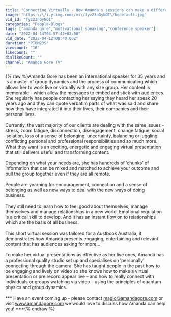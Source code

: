 ```yaml
---
title: "Connecting Virtually - How Amanda's sessions can make a difference"
image: "https:\/\/i.ytimg.com\/vi\/fyz23nGyNOI\/hqdefault.jpg"
vid_id: "fyz23nGyNOI"
categories: "People-Blogs"
tags: ["amanda gore","motivational speaking","conference speaker"]
date: "2022-04-14T04:57:42+03:00"
vid_date: "2022-04-12T08:40:00Z"
duration: "PT8M23S"
viewcount: "16"
likeCount: ""
dislikeCount: ""
channel: "Amanda Gore TV"
---
```

{% raw %}Amanda Gore  has been an international speaker for 35 years and is a master of  group dynamics and the process of communicating which allows her to work live or virtually with any size group. Her content is memorable -  which allow the messages to embed and stick with audiences. She regularly has people contacting her saying they heard her speak 20 years ago and they can quote verbatim parts of what was said and share how they have integrated it into their lives, their companies and their personal lives.<br /><br />Currently, the vast majority of our clients are dealing with the same issues - stress, zoom fatigue, disconnection, disengagement, change fatigue, social isolation, loss of a sense of belonging, uncertainty, balancing or juggling conflicting personal and professional responsibilities and so much more. What they want is an exciting, energetic and engaging virtual presentation that still delivers useful and transforming content.<br /><br />Depending on what your needs are, she has hundreds of ‘chunks’ of information that can be mixed and matched to achieve your outcome and pull the group together even if they are all remote.<br /><br />People are yearning for encouragement, connection and a sense of belonging as well as new ways to deal with the new ways of doing business.<br /><br />They still need to learn how to feel good about themselves, manage themselves and manage relationships in a new world.  Emotional regulation is a critical skill to develop. And it has an instant flow on to relationships which are the basis of all business.<br /><br />This short virtual session was tailored for a Austbook Australia, it demonstrates how Amanda presents engaging, entertaining and relevant content that has audiences asking for more...<br /><br />To make her virtual presentations as effective as her live ones, Amanda has a professional quality studio set up and specialises on ‘personally’ connecting through the camera. She has taught people in the past how to be engaging and lively on video so she knows how to make a virtual presentation or pre record appear live – and how to really connect with individuals or groups watching via video – using the principles of quantum physics and group dynamics.<br /><br /> *** Have an event coming up - please contact magic@amandagore.com or visit www.amandagore.com we would love to discuss how Amanda can help you! ***{% endraw %}
